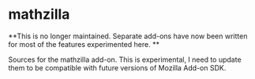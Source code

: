 # mathzilla

**This is no longer maintained. Separate add-ons have now been written for most
  of the features experimented here. **

Sources for the mathzilla add-on. This is experimental, I need to update them
to be compatible with future versions of Mozilla Add-on SDK.

